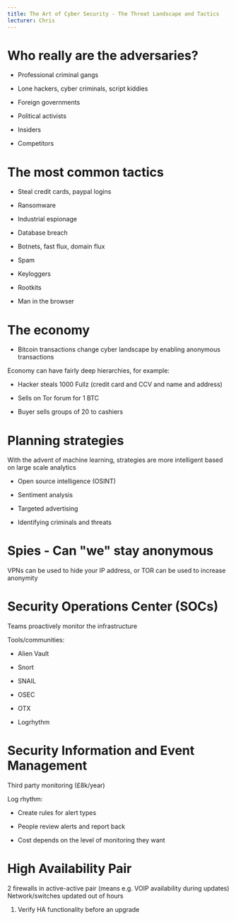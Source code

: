 ```yaml
---
title: The Art of Cyber Security - The Threat Landscape and Tactics
lecturer: Chris
---
```


# Who really are the adversaries?

- Professional criminal gangs

- Lone hackers, cyber criminals, script kiddies

- Foreign governments

- Political activists

- Insiders

- Competitors

# The most common tactics

- Steal credit cards, paypal logins

- Ransomware

- Industrial espionage

- Database breach

- Botnets, fast flux, domain flux

- Spam

- Keyloggers

- Rootkits

- Man in the browser

# The economy

- Bitcoin transactions change cyber landscape by enabling anonymous
  transactions

Economy can have fairly deep hierarchies, for example:

- Hacker steals 1000 Fullz (credit card and CCV and name and address)

- Sells on Tor forum for 1 BTC

- Buyer sells groups of 20 to cashiers

# Planning strategies

With the advent of machine learning, strategies are more intelligent
based on large scale analytics

- Open source intelligence (OSINT)

- Sentiment analysis

- Targeted advertising

- Identifying criminals and threats

# Spies - Can "we" stay anonymous

VPNs can be used to hide your IP address, or TOR can be used to increase
anonymity

# Security Operations Center (SOCs)

Teams proactively monitor the infrastructure

Tools/communities:

- Alien Vault

- Snort

- SNAIL

- OSEC

- OTX

- Logrhythm

# Security Information and Event Management

Third party monitoring (£8k/year)

Log rhythm:

- Create rules for alert types

- People review alerts and report back

- Cost depends on the level of monitoring they want

# High Availability Pair

2 firewalls in active-active pair (means e.g. VOIP availability during
updates) Network/switches updated out of hours

1.  Verify HA functionality before an upgrade
